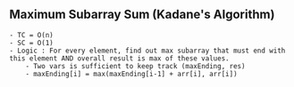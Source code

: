 ## Maximum Subarray Sum (Kadane's Algorithm)
    - TC = O(n)
    - SC = O(1)
    - Logic : For every element, find out max subarray that must end with this element AND overall result is max of these values.
        - Two vars is sufficient to keep track (maxEnding, res)
        - maxEnding[i] = max(maxEnding[i-1] + arr[i], arr[i]) 
